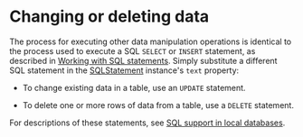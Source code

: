 # Changing or deleting data

The process for executing other data manipulation operations is identical to the
process used to execute a SQL `SELECT` or `INSERT` statement, as described in
[Working with SQL statements](./working-with-sql-statements.md). Simply
substitute a different SQL statement in the
[SQLStatement](https://help.adobe.com/en_US/FlashPlatform/reference/actionscript/3/flash/data/SQLStatement.html)
instance's `text` property:

- To change existing data in a table, use an `UPDATE` statement.

- To delete one or more rows of data from a table, use a `DELETE` statement.

For descriptions of these statements, see
[SQL support in local databases](./working-with-sql-statements.md).
